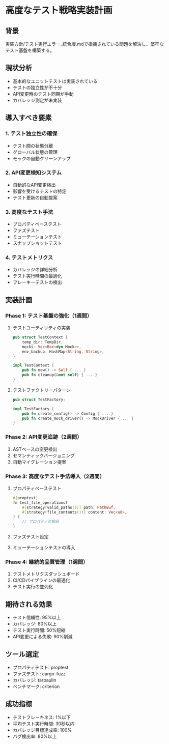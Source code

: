 # 高度なテスト戦略実装計画

## 背景
実装方針/テスト実行エラー_統合版.mdで指摘されている問題を解決し、堅牢なテスト基盤を構築する。

## 現状分析
- 基本的なユニットテストは実装されている
- テストの独立性が不十分
- API変更時のテスト同期が手動
- カバレッジ測定が未実装

## 導入すべき要素

### 1. テスト独立性の確保
- テスト間の状態分離
- グローバル状態の管理
- モックの自動クリーンアップ

### 2. API変更検知システム
- 自動的なAPI変更検出
- 影響を受けるテストの特定
- テスト更新の自動提案

### 3. 高度なテスト手法
- プロパティベーステスト
- ファズテスト
- ミューテーションテスト
- スナップショットテスト

### 4. テストメトリクス
- カバレッジの詳細分析
- テスト実行時間の最適化
- フレーキーテストの検出

## 実装計画

### Phase 1: テスト基盤の強化（1週間）
1. テストユーティリティの実装
   ```rust
   pub struct TestContext {
       temp_dir: TempDir,
       mocks: Vec<Box<dyn Mock>>,
       env_backup: HashMap<String, String>,
   }
   
   impl TestContext {
       pub fn new() -> Self { ... }
       pub fn cleanup(&mut self) { ... }
   }
   ```

2. テストファクトリーパターン
   ```rust
   pub struct TestFactory;
   
   impl TestFactory {
       pub fn create_config() -> Config { ... }
       pub fn create_mock_driver() -> MockDriver { ... }
   }
   ```

### Phase 2: API変更追跡（2週間）
1. ASTベースの変更検出
2. セマンティックバージョニング
3. 自動マイグレーション提案

### Phase 3: 高度なテスト手法導入（2週間）
1. プロパティベーステスト
   ```rust
   #[proptest]
   fn test_file_operations(
       #[strategy(valid_paths())] path: PathBuf,
       #[strategy(file_contents())] content: Vec<u8>,
   ) {
       // プロパティの検証
   }
   ```

2. ファズテスト設定
3. ミューテーションテストの導入

### Phase 4: 継続的品質管理（1週間）
1. テストメトリクスダッシュボード
2. CI/CDパイプラインの最適化
3. テスト実行の並列化

## 期待される効果
- テスト信頼性: 95%以上
- カバレッジ: 80%以上
- テスト実行時間: 50%短縮
- API変更による失敗: 90%削減

## ツール選定
- プロパティテスト: proptest
- ファズテスト: cargo-fuzz
- カバレッジ: tarpaulin
- ベンチマーク: criterion

## 成功指標
- テストフレーキネス: 1%以下
- 平均テスト実行時間: 30秒以内
- カバレッジ目標達成率: 100%
- バグ検出率: 80%以上